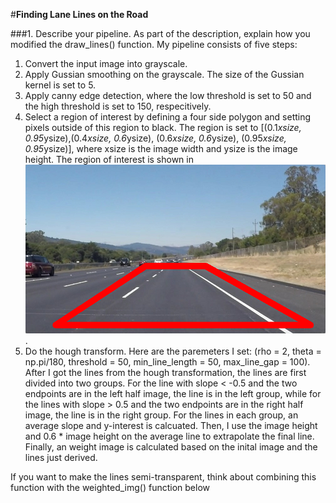 #**Finding Lane Lines on the Road**

###1. Describe your pipeline. As part of the description, explain how you modified the draw_lines() function.
My pipeline consists of five steps:
1. Convert the input image into grayscale.
2. Apply Gussian smoothing on the grayscale. The size of the Gussian kernel is set to 5.
3. Apply canny edge detection, where the low threshold is set to 50 and the high threshold is set to 150, respecitively.
4. Select a region of interest by defining a four side polygon and setting pixels outside of this region to black. The region is set to [(0.1*xsize, 0.95*ysize),(0.4*xsize, 0.6*ysize), (0.6*xsize, 0.6*ysize), (0.95*xsize, 0.95*ysize)], where xsize is the image width and ysize is the image height. The region of interest is shown in ![region_image](./examples/region.jpg).
5. Do the hough transform. Here are the paremeters I set: (rho = 2, theta = np.pi/180, threshold = 50, min_line_length = 50, max_line_gap = 100). After I got the lines from the hough transformation, the lines are first divided into two groups. For the line with slope < -0.5 and the two endpoints are in the left half image, the line is in the left group, while for the lines with slope > 0.5 and the two endpoints are in the right half image, the line is in the right group. For the lines in each group, an average slope and y-interest is calcuated. Then, I use the image height and 0.6 * image height on the average line to extrapolate the final line. Finally, an weight image is calculated based on the inital image and the lines just derived.


If you want to make the lines semi-transparent, think about combining
    this function with the weighted_img() function below